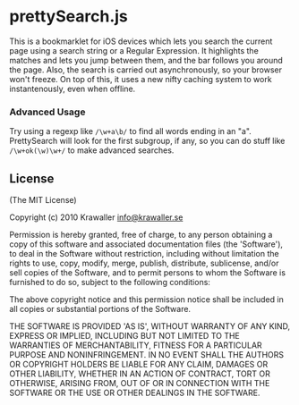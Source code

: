 # prettySearch.js

This is a bookmarklet for iOS devices which lets you search the current page using a search string or a Regular Expression. It highlights the matches and lets you jump between them, and the bar follows you around the page. Also, the search is carried out asynchronously, so your browser won't freeze. On top of this, it uses a new nifty caching system to work instantenously, even when offline.

### Advanced Usage

Try using a regexp like `/\w+a\b/` to find all words ending in an "a". PrettySearch will look for the first subgroup, if any, so you can do stuff like `/\w+ok(\w)\w+/` to make advanced searches.

## License 

(The MIT License)

Copyright (c) 2010 Krawaller <info@krawaller.se>

Permission is hereby granted, free of charge, to any person obtaining
a copy of this software and associated documentation files (the
'Software'), to deal in the Software without restriction, including
without limitation the rights to use, copy, modify, merge, publish,
distribute, sublicense, and/or sell copies of the Software, and to
permit persons to whom the Software is furnished to do so, subject to
the following conditions:

The above copyright notice and this permission notice shall be
included in all copies or substantial portions of the Software.

THE SOFTWARE IS PROVIDED 'AS IS', WITHOUT WARRANTY OF ANY KIND,
EXPRESS OR IMPLIED, INCLUDING BUT NOT LIMITED TO THE WARRANTIES OF
MERCHANTABILITY, FITNESS FOR A PARTICULAR PURPOSE AND NONINFRINGEMENT.
IN NO EVENT SHALL THE AUTHORS OR COPYRIGHT HOLDERS BE LIABLE FOR ANY
CLAIM, DAMAGES OR OTHER LIABILITY, WHETHER IN AN ACTION OF CONTRACT,
TORT OR OTHERWISE, ARISING FROM, OUT OF OR IN CONNECTION WITH THE
SOFTWARE OR THE USE OR OTHER DEALINGS IN THE SOFTWARE.